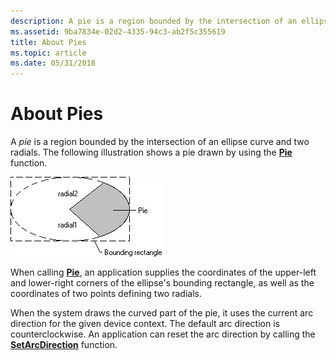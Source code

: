 ```yaml
---
description: A pie is a region bounded by the intersection of an ellipse curve and two radials. The following illustration shows a pie drawn by using the Pie function.
ms.assetid: 9ba7834e-02d2-4335-94c3-ab2f5c355619
title: About Pies
ms.topic: article
ms.date: 05/31/2018
---
```


# About Pies

A *pie* is a region bounded by the intersection of an ellipse curve and two radials. The following illustration shows a pie drawn by using the [**Pie**](/windows/desktop/api/Wingdi/nf-wingdi-pie) function.

![illustration showing an ellipse with a shaded pie](images/csfsh-03.png)

When calling [**Pie**](/windows/win32/api/wingdi/nf-wingdi-pie), an application supplies the coordinates of the upper-left and lower-right corners of the ellipse's bounding rectangle, as well as the coordinates of two points defining two radials.

When the system draws the curved part of the pie, it uses the current arc direction for the given device context. The default arc direction is counterclockwise. An application can reset the arc direction by calling the [**SetArcDirection**](/windows/desktop/api/Wingdi/nf-wingdi-setarcdirection) function.

 

 
